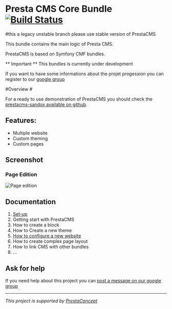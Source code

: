 Presta CMS Core Bundle  [![Build Status](https://secure.travis-ci.org/prestaconcept/PrestaCMSCoreBundle.png?branch=master)](http://travis-ci.org/prestaconcept/PrestaCMSCoreBundle)
=============

#this a legacy unstable branch please use stable version of PrestaCMS

This bundle contains the main logic of Presta CMS.

PrestaCMS is based on Symfony CMF bundles.

** Important ** This bundles is currently under development

If you want to have some informations about the projet progession you can register to our [google group](https://groups.google.com/forum/?hl=fr&fromgroups#!forum/prestacms-devs)


#Overview #

For a ready to use demonstration of PrestaCMS you should check the [prestacms-sandox available on github](https://github.com/prestaconcept/prestacms-sandbox).

## Features: ##

* Multiple website
* Custom theming
* Custom pages

## Screenshot ##

### Page Edition ###

![Page edition](https://raw.github.com/prestaconcept/PrestaCMSCoreBundle/master/Resources/docs/assets/backend-page-edit.png)

## Documentation ##

1.  [Set-up](https://github.com/prestaconcept/PrestaCMSCoreBundle/blob/master/Resources/docs/1-Set-up.md)
2.  Getting start with PrestaCMS
3.  How to create a block
4.  How to Create a new theme
5.  [How to configure a new website](https://github.com/prestaconcept/PrestaCMSCoreBundle/blob/master/Resources/docs/5-Website-configuration.md)
6.  How to create complex page layout
7.  How to link CMS with other bundles
8.  ...



## Ask for help ##

If you need help about this project you can [post a message on our google group](https://groups.google.com/forum/?hl=fr&fromgroups#!forum/prestacms-devs)



---

*This project is supported by [PrestaConcept](http://www.prestaconcept.net)*



